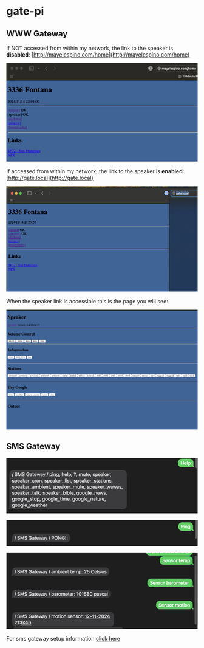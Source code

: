# gate-pi

## WWW Gateway

If NOT accessed from within my network, the link to the speaker is **disabled**: [http://mayelespino.com/home](http://mayelespino.com/home)

![gate01](images/web_gate_01.png)


If accessed from within my network, the link to the speaker is __enabled__: [http://gate.local](http://gate.local)

![gate02](images/web_gate_02.png)

When the speaker link is accessible this is the page you will see:

![speaker01](images/speaker-pi_01.png)

## SMS Gateway

![sms01](images/sms_gate_01.png)


![sms02](images/sms_gate_02.png)


![sms03](images/sms_gate_03.png)


For sms gateway setup information [click here](sms_gate/readme.md)
